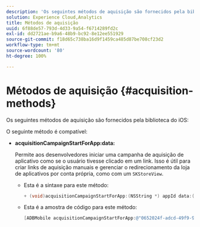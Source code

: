 ```yaml
---
description: 'Os seguintes métodos de aquisição são fornecidos pela biblioteca do iOS '
solution: Experience Cloud,Analytics
title: Métodos de aquisição
uuid: 6f88de57-793d-4d33-9a54-f6714289fd2c
exl-id: dd2721ae-b9a6-48b9-bc92-8e12ee551929
source-git-commit: f18d65c738ba16d9f1459ca485d87be708cf23d2
workflow-type: tm+mt
source-wordcount: '80'
ht-degree: 100%

---
```


# Métodos de aquisição  {#acquisition-methods}

Os seguintes métodos de aquisição são fornecidos pela biblioteca do iOS:

O seguinte método é compatível:

* **acquisitionCampaignStartForApp:data:**

   Permite aos desenvolvedores iniciar uma campanha de aquisição de aplicativo como se o usuário tivesse clicado em um link. Isso é útil para criar links de aquisição manuais e gerenciar o redirecionamento da loja de aplicativos por conta própria, como com um `SKStoreView`.

   * Esta é a sintaxe para este método:

      ```objective-c
      + (void)acquisitionCampaignStartForApp:(NSString *) appId data:(NSDictionary *)data; 
      ```

   * Esta é a amostra de código para este método:

      ```objective-c
      [ADBMobile acquisitionCampaignStartForApp:@"0652024f-adcd-49f9-9bd7-2552a4564d2f" data:@{@"custom.key":@"value"}]; 
      ```
